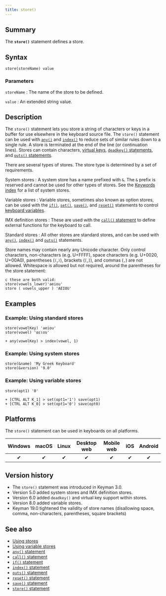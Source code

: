```yaml
---
title: store()
---
```


## Summary

The **`store()`** statement defines a store.

## Syntax

```
store(storeName) value
```

### Parameters

`storeName`
:   The name of the store to be defined.

`value`
:   An extended string value.

## Description

The `store()` statement lets you store a string of characters or keys in
a buffer for use elsewhere in the keyboard source file. The `store()`
statement can be used with [`any()`](any) and [`index()`](index) to
reduce sets of similar rules down to a single rule. A store is
terminated at the end of the line (or continuation lines). Stores can
contain characters, [virtual keys](../guide/virtual-keys), [`deadkey()`
statements](deadkey), and [`outs()` statements](outs).

There are several types of stores. The store type is determined by a set
of requirements.

System stores
:   A system store has a name prefixed with `&`. The `&` prefix is
    reserved and cannot be used for other types of stores. See the
    [Keywords index](_keywordsbytype) for a list of system stores.

Variable stores
:   Variable stores, sometimes also known as option stores, can be used
    with the [`if()`](if), [`set()`](set), [`save()`](save), and
    [`reset()`](reset) statements to control [keyboard
    variables](../guide/variable-stores).

IMX definition stores
:   These are used with the [`call()` statement](call) to define
    external functions for the keyboard to call.

Standard stores
:   All other stores are standard stores, and can be used with
    [`any()`](any), [`index()`](index) and [`outs()`](outs) statements.

Store names may contain nearly any Unicode character. Only control characters,
non-characters (e.g. U+FFFF), space characters (e.g. U+0020, U+00A0),
parentheses (`(`,`)`), brackets (`[`,`]`), and commas (`,`) are not allowed.
Whitespace is allowed but not required, around the parentheses for the store
statement:

```
c these are both valid:
store(vowels_lower)'aeiou'
store ( vowels_upper ) 'AEIOU'
```

## Examples

### Example: Using standard stores

```
store(vowelKey) 'aeiou'
store(vowel) 'αειου'

+ any(vowelKey) > index(vowel, 1)
```

### Example: Using system stores

```
store(&name) 'My Greek Keyboard'
store(&version) '9.0'
```

### Example: Using variable stores

```
store(opt1) '0'

+ [CTRL ALT K_1] > set(opt1='1') save(opt1)
+ [CTRL ALT K_0] > set(opt1='0') save(opt0)
```

## Platforms

The `store()` statement can be used in keyboards on all platforms.

| Windows | macOS | Linux | Desktop web | Mobile web | iOS | Android |
|:-------:|:-----:|:-----:|:-----------:|:----------:|:---:|:-------:|
| ✔       | ✔     | ✔     | ✔           | ✔          | ✔   | ✔       |

## Version history

* The `store()` statement was introduced in Keyman 3.0.
* Version 5.0 added system stores and IMX definition stores.
* Version 6.0 added `deadkey()` and virtual key support within stores.
* Version 8.0 added variable stores.
* Keyman 19.0 tightened the validity of store names (disallowing space, comma,
  non-characters, parentheses, square brackets)

## See also

-   [Using stores](../guide/stores)
-   [Using variable stores](../guide/variable-stores)
-   [`any()` statement](any)
-   [`call()` statement](call)
-   [`if()` statement](if)
-   [`index()` statement](index)
-   [`outs()` statement](outs)
-   [`reset()` statement](reset)
-   [`save()` statement](save)
-   [`store()` statement](store)
